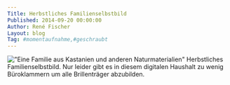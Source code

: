 ```yaml
---
Title: Herbstliches Familienselbstbild
Published: 2014-09-20 00:00:00
Author: René Fischer
Layout: blog
Tag: #momentaufnahme,#geschraubt
---
```

!["Eine Familie aus Kastanien und anderen Naturmaterialien"](2014-09-20-16-23-49.jpg)
Herbstliches Familienselbstbild. Nur leider gibt es in diesem digitalen Haushalt zu wenig Büroklammern um alle Brillenträger abzubilden.

